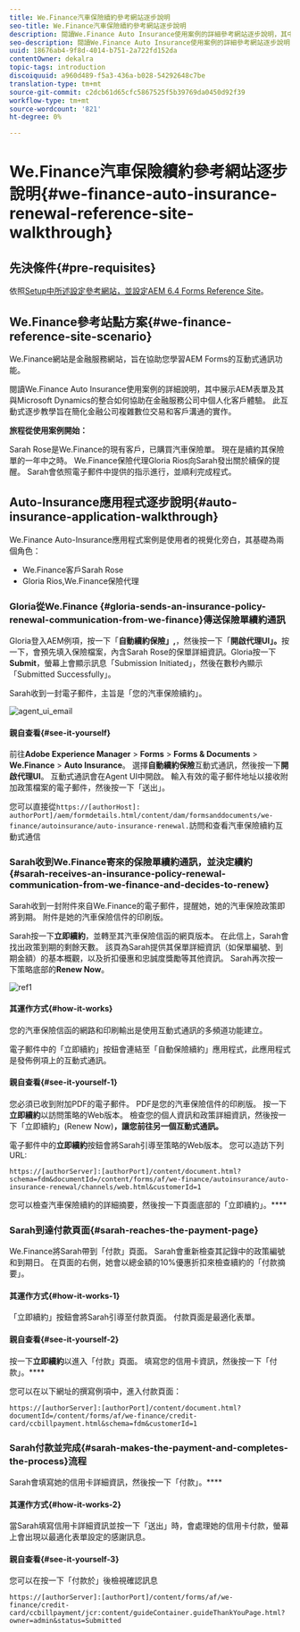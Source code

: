 ```yaml
---
title: We.Finance汽車保險續約參考網站逐步說明
seo-title: We.Finance汽車保險續約參考網站逐步說明
description: 閱讀We.Finance Auto Insurance使用案例的詳細參考網站逐步說明，其中展示AEM表單及其與Microsoft Dynamics的整合如何協助在金融服務公司中個人化客戶體驗。
seo-description: 閱讀We.Finance Auto Insurance使用案例的詳細參考網站逐步說明，其中展示AEM表單及其與Microsoft Dynamics的整合如何協助在金融服務公司中個人化客戶體驗。
uuid: 18676ab4-9f8d-4014-b751-2a722fd152da
contentOwner: dekalra
topic-tags: introduction
discoiquuid: a960d489-f5a3-436a-b028-54292648c7be
translation-type: tm+mt
source-git-commit: c2dcb61d65cfc5867525f5b39769da0450d92f39
workflow-type: tm+mt
source-wordcount: '821'
ht-degree: 0%

---
```



# We.Finance汽車保險續約參考網站逐步說明{#we-finance-auto-insurance-renewal-reference-site-walkthrough}

## 先決條件{#pre-requisites}

依照[Setup中所述設定參考網站，並設定AEM 6.4 Forms Reference Site](/help/forms/using/setup-reference-sites.md)。

## We.Finance參考站點方案{#we-finance-reference-site-scenario}

We.Finance網站是金融服務網站，旨在協助您學習AEM Forms的互動式通訊功能。

閱讀We.Finance Auto Insurance使用案例的詳細說明，其中展示AEM表單及其與Microsoft Dynamics的整合如何協助在金融服務公司中個人化客戶體驗。 此互動式逐步教學旨在簡化金融公司複雜數位交易和客戶溝通的實作。

**旅程從使用案例開始：**

Sarah Rose是We.Finance的現有客戶，已購買汽車保險單。 現在是續約其保險單的一年中之時。 We.Finance保險代理Gloria Rios向Sarah發出關於續保的提醒。 Sarah會依照電子郵件中提供的指示進行，並順利完成程式。

## Auto-Insurance應用程式逐步說明{#auto-insurance-application-walkthrough}

We.Finance Auto-Insurance應用程式案例是使用者的視覺化旁白，其基礎為兩個角色：

* We.Finance客戶Sarah Rose
* Gloria Rios,We.Finance保險代理

### Gloria從We.Finance {#gloria-sends-an-insurance-policy-renewal-communication-from-we-finance}傳送保險單續約通訊

Gloria登入AEM例項，按一下「**自動續約保險」,**，然後按一下「**開啟代理UI」。**&#x200B;按一下，會預先填入保險檔案，內含Sarah Rose的保單詳細資訊。Gloria按一下&#x200B;**Submit**，螢幕上會顯示訊息「Submission Initiated」，然後在數秒內顯示「Submitted Successfully」。

Sarah收到一封電子郵件，主旨是「您的汽車保險續約」。

![agent_ui_email](assets/agent_ui_email.png)

#### 親自查看{#see-it-yourself}

前往&#x200B;**Adobe Experience Manager** > **Forms** > **Forms &amp; Documents** > **We.Finance** > **Auto Insurance**。 選擇&#x200B;**自動續約保險**&#x200B;互動式通訊，然後按一下&#x200B;**開啟代理UI**。 互動式通訊會在Agent UI中開啟。 輸入有效的電子郵件地址以接收附加政策檔案的電子郵件，然後按一下「送出」。

您可以直接從`https://[authorHost]: authorPort]/aem/formdetails.html/content/dam/formsanddocuments/we-finance/autoinsurance/auto-insurance-renewal.`訪問和查看汽車保險續約互動式通信

### Sarah收到We.Finance寄來的保險單續約通訊，並決定續約{#sarah-receives-an-insurance-policy-renewal-communication-from-we-finance-and-decides-to-renew}

Sarah收到一封附件來自We.Finance的電子郵件，提醒她，她的汽車保險政策即將到期。 附件是她的汽車保險信件的印刷版。

Sarah按一下&#x200B;**立即續約**，並轉至其汽車保險信函的網頁版本。 在此信上，Sarah會找出政策到期的剩餘天數。 該頁為Sarah提供其保單詳細資訊（如保單編號、到期金額）的基本概觀，以及折扣優惠和忠誠度獎勵等其他資訊。 Sarah再次按一下策略底部的&#x200B;**Renew Now**。

![ref1](assets/ref1.png)

#### 其運作方式{#how-it-works}

您的汽車保險信函的網路和印刷輸出是使用互動式通訊的多頻道功能建立。

電子郵件中的「立即續約」按鈕會連結至「自動保險續約」應用程式，此應用程式是發佈例項上的互動式通訊。

#### 親自查看{#see-it-yourself-1}

您必須已收到附加PDF的電子郵件。 PDF是您的汽車保險信件的印刷版。 按一下&#x200B;**立即續約**&#x200B;以訪問策略的Web版本。 檢查您的個人資訊和政策詳細資訊，然後按一下「立即續約」(Renew Now)**，讓您前往另一個互動式通訊。**

電子郵件中的&#x200B;**立即續約**&#x200B;按鈕會將Sarah引導至策略的Web版本。 您可以造訪下列URL:

`https://[authorServer]:[authorPort]/content/document.html?schema=fdm&documentId=/content/forms/af/we-finance/autoinsurance/auto-insurance-renewal/channels/web.html&customerId=1`

您可以檢查汽車保險續約的詳細摘要，然後按一下頁面底部的「立即續約」。****

### Sarah到達付款頁面{#sarah-reaches-the-payment-page}

We.Finance將Sarah帶到「付款」頁面。 Sarah會重新檢查其記錄中的政策編號和到期日。 在頁面的右側，她會以總金額的10%優惠折扣來檢查續約的「付款摘要」。

#### 其運作方式{#how-it-works-1}

「立即續約」按鈕會將Sarah引導至付款頁面。 付款頁面是最適化表單。

#### 親自查看{#see-it-yourself-2}

按一下&#x200B;**立即續約**&#x200B;以進入「付款」頁面。 填寫您的信用卡資訊，然後按一下「付款」。****

您可以在以下網址的撰寫例項中，進入付款頁面：

`https://[authorServer]:[authorPort]/content/document.html?documentId=/content/forms/af/we-finance/credit-card/ccbillpayment.html&schema=fdm&customerId=1`

### Sarah付款並完成{#sarah-makes-the-payment-and-completes-the-process}流程

Sarah會填寫她的信用卡詳細資訊，然後按一下「付款」。****

#### 其運作方式{#how-it-works-2}

當Sarah填寫信用卡詳細資訊並按一下「送出」時，會處理她的信用卡付款，螢幕上會出現以最適化表單設定的感謝訊息。

#### 親自查看{#see-it-yourself-3}

您可以在按一下「付款於」後檢視確認訊息

`https://[authorServer]:[authorPort]/content/forms/af/we-finance/credit-card/ccbillpayment/jcr:content/guideContainer.guideThankYouPage.html?owner=admin&status=Submitted`

